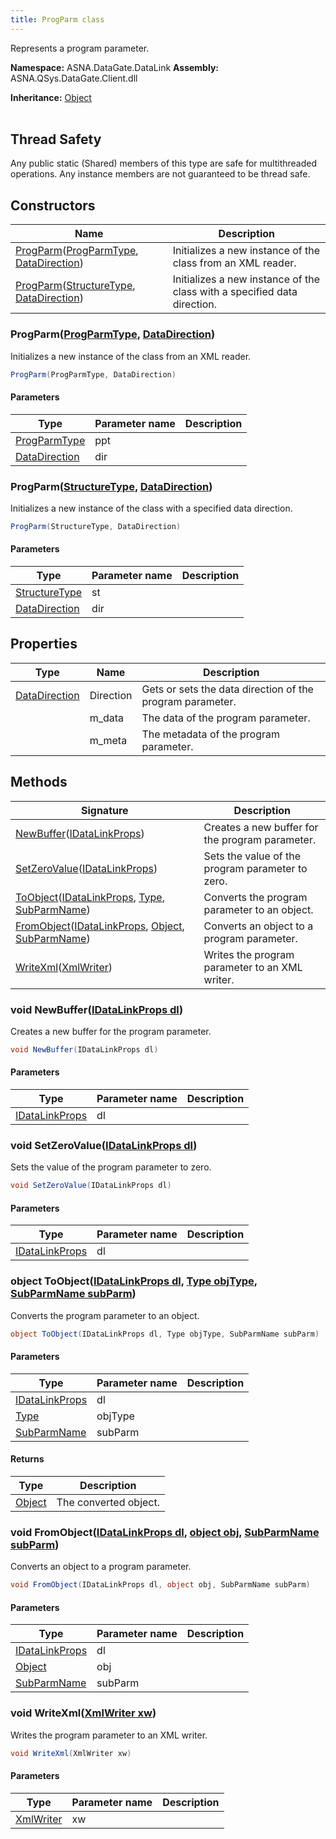 ```yaml
---
title: ProgParm class
---
```


Represents a program parameter.

**Namespace:** ASNA.DataGate.DataLink
**Assembly:** ASNA.QSys.DataGate.Client.dll

**Inheritance:** [Object](https://docs.microsoft.com/en-us/dotnet/api/system.object)
<br>
<br>
## Thread Safety

Any public static (Shared) members of this type are safe for multithreaded operations. Any instance members are not guaranteed to be thread safe.

## Constructors

| Name | Description |
| --- | --- |
| [ProgParm](#progparm-progparmtype-datadirection-)([ProgParmType](/reference/datagate/datagate-data-link/prog-parm-type.html), [DataDirection](/reference/datagate/datagate-common/data-direction.html)) | Initializes a new instance of the  class from an XML reader.
| [ProgParm](#progparm-structuretype-datadirection-)([StructureType](/reference/datagate/datagate-data-link/structure-type.html), [DataDirection](/reference/datagate/datagate-common/data-direction.html)) | Initializes a new instance of the  class with a specified data direction.

### ProgParm([ProgParmType](/reference/datagate/datagate-data-link/prog-parm-type.html), [DataDirection](/reference/datagate/datagate-common/data-direction.html))

Initializes a new instance of the  class from an XML reader.

```cs
ProgParm(ProgParmType, DataDirection)
```

#### Parameters

| Type | Parameter name | Description
| --- | --- | ---
| [ProgParmType](/reference/datagate/datagate-data-link/prog-parm-type.html) | ppt | 
| [DataDirection](/reference/datagate/datagate-common/data-direction.html) | dir | 

### ProgParm([StructureType](/reference/datagate/datagate-data-link/structure-type.html), [DataDirection](/reference/datagate/datagate-common/data-direction.html))

Initializes a new instance of the  class with a specified data direction.

```cs
ProgParm(StructureType, DataDirection)
```

#### Parameters

| Type | Parameter name | Description
| --- | --- | ---
| [StructureType](/reference/datagate/datagate-data-link/structure-type.html) | st | 
| [DataDirection](/reference/datagate/datagate-common/data-direction.html) | dir | 

## Properties

| Type | Name | Description
| --- | --- | --- 
| [DataDirection](/reference/datagate/datagate-common/data-direction.html) | Direction | Gets or sets the data direction of the program parameter. |
|  | m_data | The data of the program parameter. |
|  | m_meta | The metadata of the program parameter. |

## Methods

| Signature | Description |
| --- | --- |
| [NewBuffer](#newbuffer-idatalinkprops-)([IDataLinkProps](https://learn.microsoft.com/en-us/dotnet/api/)) | Creates a new buffer for the program parameter.
| [SetZeroValue](#setzerovalue-idatalinkprops-)([IDataLinkProps](https://learn.microsoft.com/en-us/dotnet/api/)) | Sets the value of the program parameter to zero.
| [ToObject](#toobject-idatalinkprops-type-subparmname-)([IDataLinkProps](https://learn.microsoft.com/en-us/dotnet/api/), [Type](https://docs.microsoft.com/en-us/dotnet/api/system.type), [SubParmName](https://learn.microsoft.com/en-us/dotnet/api/)) | Converts the program parameter to an object.
| [FromObject](#fromobject-idatalinkprops-object-subparmname-)([IDataLinkProps](https://learn.microsoft.com/en-us/dotnet/api/), [Object](https://docs.microsoft.com/en-us/dotnet/api/system.object), [SubParmName](https://learn.microsoft.com/en-us/dotnet/api/)) | Converts an object to a program parameter.
| [WriteXml](#writexml-xmlwriter-)([XmlWriter](https://learn.microsoft.com/en-us/dotnet/api/system.xml.xmlwriter?view=net-8.0)) | Writes the program parameter to an XML writer.

### void NewBuffer([IDataLinkProps dl](https://learn.microsoft.com/en-us/dotnet/api/))

Creates a new buffer for the program parameter.

```cs
void NewBuffer(IDataLinkProps dl)
```

#### Parameters

| Type | Parameter name | Description
| --- | --- | ---
| [IDataLinkProps](https://learn.microsoft.com/en-us/dotnet/api/) | dl | 

### void SetZeroValue([IDataLinkProps dl](https://learn.microsoft.com/en-us/dotnet/api/))

Sets the value of the program parameter to zero.

```cs
void SetZeroValue(IDataLinkProps dl)
```

#### Parameters

| Type | Parameter name | Description
| --- | --- | ---
| [IDataLinkProps](https://learn.microsoft.com/en-us/dotnet/api/) | dl | 

### object ToObject([IDataLinkProps dl](https://learn.microsoft.com/en-us/dotnet/api/), [Type objType](https://docs.microsoft.com/en-us/dotnet/api/system.type), [SubParmName subParm](https://learn.microsoft.com/en-us/dotnet/api/))

Converts the program parameter to an object.

```cs
object ToObject(IDataLinkProps dl, Type objType, SubParmName subParm)
```

#### Parameters

| Type | Parameter name | Description
| --- | --- | ---
| [IDataLinkProps](https://learn.microsoft.com/en-us/dotnet/api/) | dl | 
| [Type](https://docs.microsoft.com/en-us/dotnet/api/system.type) | objType | 
| [SubParmName](https://learn.microsoft.com/en-us/dotnet/api/) | subParm | 

#### Returns

| Type | Description
| --- | ---
| [Object](https://docs.microsoft.com/en-us/dotnet/api/system.object) | The converted object.

### void FromObject([IDataLinkProps dl](https://learn.microsoft.com/en-us/dotnet/api/), [object obj](https://docs.microsoft.com/en-us/dotnet/api/system.object), [SubParmName subParm](https://learn.microsoft.com/en-us/dotnet/api/))

Converts an object to a program parameter.

```cs
void FromObject(IDataLinkProps dl, object obj, SubParmName subParm)
```

#### Parameters

| Type | Parameter name | Description
| --- | --- | ---
| [IDataLinkProps](https://learn.microsoft.com/en-us/dotnet/api/) | dl | 
| [Object](https://docs.microsoft.com/en-us/dotnet/api/system.object) | obj | 
| [SubParmName](https://learn.microsoft.com/en-us/dotnet/api/) | subParm | 

### void WriteXml([XmlWriter xw](https://learn.microsoft.com/en-us/dotnet/api/system.xml.xmlwriter?view=net-8.0))

Writes the program parameter to an XML writer.

```cs
void WriteXml(XmlWriter xw)
```

#### Parameters

| Type | Parameter name | Description
| --- | --- | ---
| [XmlWriter](https://learn.microsoft.com/en-us/dotnet/api/system.xml.xmlwriter?view=net-8.0) | xw | 
